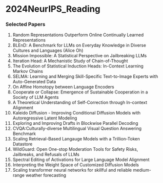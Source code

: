 # 2024NeurIPS_Reading


### Selected Papers 


1. Random Representations Outperform Online Continually Learned Representations
2. BLEnD: A Benchmark for LLMs on Everyday Knowledge in Diverse Cultures and Languages (Alice Oh)
3. Mission Impossible: A Statistical Perspective on Jailbreaking LLMs
4. Iteration Head: A Mechanistic Study of Chain-of-Thought
5. The Evolution of Statistical Induction Heads: In-Context Learning Markov Chains
6. SELMA: Learning and Merging Skill-Specific Text-to-Image Experts with Auto-Generated Data
7. On Affine Homotopy between Language Encoders
8. Cooperate or Collapse: Emergence of Sustainable Cooperation in a Society of LLM Agents
9. A Theoretical Understanding of Self-Correction through In-context Alignment
10. Kaleido Diffusion - Improving Conditional Diffusion Models with Autoregressive Latent Modeling
11. Exploring and Improving Drafts in Blockwise Parallel Decoding
12. CVQA:Culturally-diverse Multilingual Visual Question Answering Benchmark
13. Scaling Retrieval-Based Langauge Models with a Trillion-Token Datastore
14. WildGuard: Open One-stop Moderation Tools for Safety Risks, Jailbreaks, and Refusals of LLMs
15. Spectral Editing of Activations for Large Language Model Alignment
16. Interpreting the Weight Space of Customized Diffusion Models
17. Scaling transformer neural networks for skillful and reliable medium-range weather forecasting
